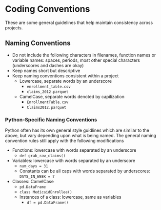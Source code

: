 # Coding Conventions

These are some general guidelines that help maintain consistency across projects.

## Naming Conventions

- Do not include the following characters in filenames, function names or variable names: spaces, periods, most other special characters (underscores and dashes are okay)
- Keep names short but descriptive
- Keep naming conventions consistent within a project
    - Lowercase, separate words by an underscore
        - `enrollment_table.csv`
        - `claims_2012.parquet`
    - CamelCase, separate words denoted by capilization
        - `EnrollmentTable.csv`
        - `Claims2012.parquet`

### Python-Specific Naming Conventions

Python often has its own general style guidlines which are similar to the above, but vary depending upon what is being named. The general naming convention rules still apply with the following modifications

- Functions: lowercase with words separated by an underscore
    - `def grab_raw_claims()`
- Variables: lowercase with words separated by an underscore
    - `num_days = 31`
    - Constants can be all caps with words separated by underscores: `DAYS_IN_WEEK = 7`
- Classes: CamelCase
    - `pd.DataFrame`
    - `class MedicaidEnrollee()`
    - Instances of a class: lowercase, same as variables
        - `df = pd.DataFrame()`
